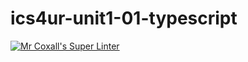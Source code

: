 # ics4ur-unit1-01-typescript

[![Mr Coxall's Super Linter](https://github.com/matthew-meech/ics4ur-unit1-01-typescript/workflows/Mr%20Coxall's%20Super%20Linter/badge.svg)](https://github.com/matthew-meech/ics4ur-unit1-01-typescript/actions/)

